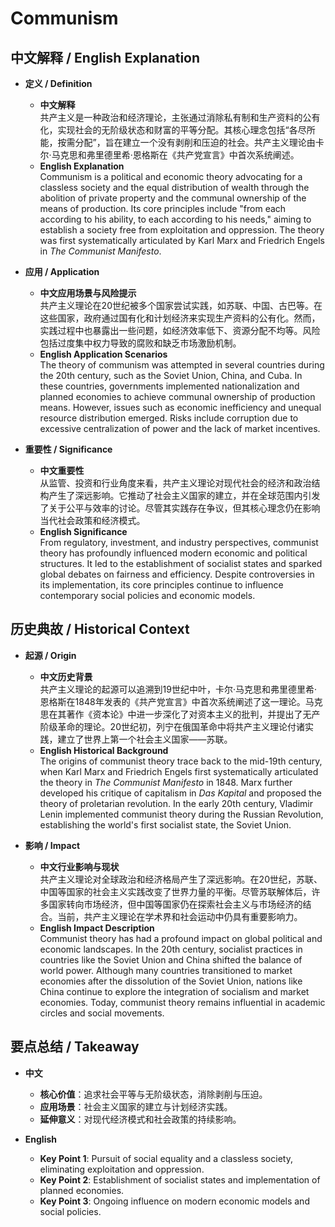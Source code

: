 # Communism

## 中文解释 / English Explanation

* **定义 / Definition**  
  - **中文解释**  
    共产主义是一种政治和经济理论，主张通过消除私有制和生产资料的公有化，实现社会的无阶级状态和财富的平等分配。其核心理念包括“各尽所能，按需分配”，旨在建立一个没有剥削和压迫的社会。共产主义理论由卡尔·马克思和弗里德里希·恩格斯在《共产党宣言》中首次系统阐述。  
  - **English Explanation**  
    Communism is a political and economic theory advocating for a classless society and the equal distribution of wealth through the abolition of private property and the communal ownership of the means of production. Its core principles include "from each according to his ability, to each according to his needs," aiming to establish a society free from exploitation and oppression. The theory was first systematically articulated by Karl Marx and Friedrich Engels in *The Communist Manifesto*.

* **应用 / Application**  
  - **中文应用场景与风险提示**  
    共产主义理论在20世纪被多个国家尝试实践，如苏联、中国、古巴等。在这些国家，政府通过国有化和计划经济来实现生产资料的公有化。然而，实践过程中也暴露出一些问题，如经济效率低下、资源分配不均等。风险包括过度集中权力导致的腐败和缺乏市场激励机制。  
  - **English Application Scenarios**  
    The theory of communism was attempted in several countries during the 20th century, such as the Soviet Union, China, and Cuba. In these countries, governments implemented nationalization and planned economies to achieve communal ownership of production means. However, issues such as economic inefficiency and unequal resource distribution emerged. Risks include corruption due to excessive centralization of power and the lack of market incentives.

* **重要性 / Significance**  
  - **中文重要性**  
    从监管、投资和行业角度来看，共产主义理论对现代社会的经济和政治结构产生了深远影响。它推动了社会主义国家的建立，并在全球范围内引发了关于公平与效率的讨论。尽管其实践存在争议，但其核心理念仍在影响当代社会政策和经济模式。  
  - **English Significance**  
    From regulatory, investment, and industry perspectives, communist theory has profoundly influenced modern economic and political structures. It led to the establishment of socialist states and sparked global debates on fairness and efficiency. Despite controversies in its implementation, its core principles continue to influence contemporary social policies and economic models.

## 历史典故 / Historical Context

* **起源 / Origin**  
  - **中文历史背景**  
    共产主义理论的起源可以追溯到19世纪中叶，卡尔·马克思和弗里德里希·恩格斯在1848年发表的《共产党宣言》中首次系统阐述了这一理论。马克思在其著作《资本论》中进一步深化了对资本主义的批判，并提出了无产阶级革命的理论。20世纪初，列宁在俄国革命中将共产主义理论付诸实践，建立了世界上第一个社会主义国家——苏联。  
  - **English Historical Background**  
    The origins of communist theory trace back to the mid-19th century, when Karl Marx and Friedrich Engels first systematically articulated the theory in *The Communist Manifesto* in 1848. Marx further developed his critique of capitalism in *Das Kapital* and proposed the theory of proletarian revolution. In the early 20th century, Vladimir Lenin implemented communist theory during the Russian Revolution, establishing the world's first socialist state, the Soviet Union.

* **影响 / Impact**  
  - **中文行业影响与现状**  
    共产主义理论对全球政治和经济格局产生了深远影响。在20世纪，苏联、中国等国家的社会主义实践改变了世界力量的平衡。尽管苏联解体后，许多国家转向市场经济，但中国等国家仍在探索社会主义与市场经济的结合。当前，共产主义理论在学术界和社会运动中仍具有重要影响力。  
  - **English Impact Description**  
    Communist theory has had a profound impact on global political and economic landscapes. In the 20th century, socialist practices in countries like the Soviet Union and China shifted the balance of world power. Although many countries transitioned to market economies after the dissolution of the Soviet Union, nations like China continue to explore the integration of socialism and market economies. Today, communist theory remains influential in academic circles and social movements.

## 要点总结 / Takeaway

* **中文**  
  - **核心价值**：追求社会平等与无阶级状态，消除剥削与压迫。  
  - **应用场景**：社会主义国家的建立与计划经济实践。  
  - **延伸意义**：对现代经济模式和社会政策的持续影响。  

* **English**  
  - **Key Point 1**: Pursuit of social equality and a classless society, eliminating exploitation and oppression.  
  - **Key Point 2**: Establishment of socialist states and implementation of planned economies.  
  - **Key Point 3**: Ongoing influence on modern economic models and social policies.